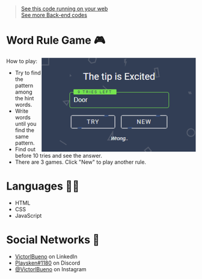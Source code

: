 ><a href="https://vlb-word-rule-game.netlify.app" target="_blank">See this code running on your web</a></br>
><a href="https://github.com/stars/VictorlBueno/lists/back-end" target="_blank">See more Back-end codes</a>

# Word Rule Game 🎮
<img src="game.png" width="410" align=right>
How to play:
<ul>
 <li>Try to find the pattern among the hint words.</li>
 <li>Write words until you find the same pattern.</li>
 <li>Find out before 10 tries and see the answer.</li>
 <li>There are 3 games. Click "New" to play another rule.</li>
</ul>

# Languages 👨‍💻
<ul>
  <li>HTML</li>
  <li>CSS</li>
  <li>JavaScript</li>
</ul>
  
# Social Networks 🔗
<ul>
<li><a href="https://www.linkedin.com/in/victorlbueno/" target="_blank">VictorlBueno</a> on LinkedIn</li>
<li><a href="discordapp.com/users/Playsken#1180" target="_blank">Playsken#1180</a> on Discord</li>
<li><a href="instagram.com/victorlbueno" target="_blank">@VictorlBueno</a> on Instagram</li></ul>

